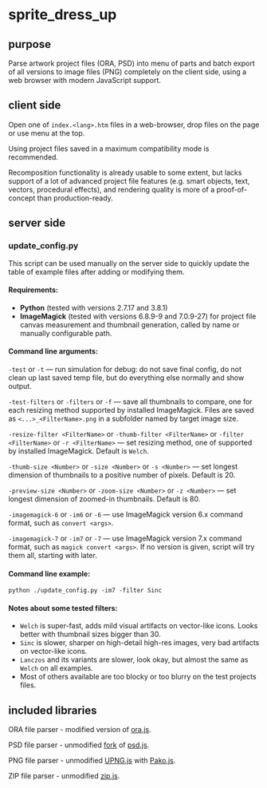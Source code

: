 ﻿
# sprite_dress_up



## purpose

Parse artwork project files (ORA, PSD) into menu of parts and batch export of all versions to image files (PNG) completely on the client side, using a web browser with modern JavaScript support.



## client side

Open one of `index.<lang>.htm` files in a web-browser, drop files on the page or use menu at the top.

Using project files saved in a maximum compatibility mode is recommended.

Recomposition functionality is already usable to some extent, but lacks support of a lot of advanced project file features (e.g. smart objects, text, vectors, procedural effects), and rendering quality is more of a proof-of-concept than production-ready.



## server side

### update_config.py

This script can be used manually on the server side to quickly update the table of example files after adding or modifying them.



#### Requirements:

* **Python** (tested with versions 2.7.17 and 3.8.1)
* **ImageMagick** (tested with versions 6.8.9-9 and 7.0.9-27) for project file canvas measurement and thumbnail generation, called by name or manually configurable path.



#### Command line arguments:

`-test` or
`-t`
— run simulation for debug: do not save final config, do not clean up last saved temp file, but do everything else normally and show output.

`-test-filters` or
`-filters` or
`-f`
— save all thumbnails to compare, one for each resizing method supported by installed ImageMagick. Files are saved as `<...>_<FilterName>.png` in a subfolder named by target image size.

`-resize-filter <FilterName>` or
`-thumb-filter <FilterName>` or
`-filter <FilterName>` or
`-r <FilterName>`
— set resizing method, one of supported by installed ImageMagick. Default is `Welch`.

`-thumb-size <Number>` or
`-size <Number>` or
`-s <Number>`
— set longest dimension of thumbnails to a positive number of pixels. Default is 20.

`-preview-size <Number>` or
`-zoom-size <Number>` or
`-z <Number>`
— set longest dimension of zoomed-in thumbnails. Default is 80.

`-imagemagick-6` or
`-im6` or
`-6`
— use ImageMagick version 6.x command format, such as `convert <args>`.

`-imagemagick-7` or
`-im7` or
`-7`
— use ImageMagick version 7.x command format, such as `magick convert <args>`. If no version is given, script will try them all, starting with later.



#### Command line example:
```
python ./update_config.py -im7 -filter Sinc
```



#### Notes about some tested filters:

* `Welch` is super-fast, adds mild visual artifacts on vector-like icons. Looks better with thumbnail sizes bigger than 30.
* `Sinc` is slower, sharper on high-detail high-res images, very bad artifacts on vector-like icons.
* `Lanczos` and its variants are slower, look okay, but almost the same as `Welch` on all examples.
* Most of others available are too blocky or too blurry on the test projects files.



## included libraries

ORA file parser - modified version of [ora.js](https://github.com/zsgalusz/ora.js).

PSD file parser - unmodified [fork](https://github.com/imcuttle/psd.js) of [psd.js](https://github.com/meltingice/psd.js).

PNG file parser - unmodified [UPNG.js](https://github.com/photopea/UPNG.js) with [Pako.js](https://github.com/nodeca/pako).

ZIP file parser - unmodified [zip.js](https://github.com/gildas-lormeau/zip.js).
